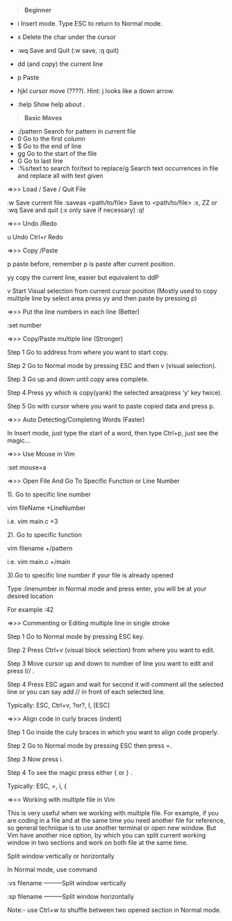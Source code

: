 
> **Beginner**

* i 			Insert mode. Type ESC to return to Normal mode.

* x 			Delete the char under the cursor

* :wq 			Save and Quit (:w save, :q quit)

* dd 			(and copy) the current line

* p 			Paste

* hjkl 			cursor move (????). Hint: j looks like a down arrow.

* :help <command> 	Show help about <command>.

> **Basic Moves**

* :/pattern 		Search for pattern in current file
* 0 			Go to the first column
* $ 			Go to the end of line
* gg 			Go to the start of the file
* G 			Go to last line
* :%s/text to search for/text to replace/g	Search text occurrences in file and replace all with text given

=>>> Load / Save / Quit File

:w 			Save current file
:saveas <path/to/file> 	Save to <path/to/file>
:x, ZZ or :wq 		Save and quit (:x only save if necessary)
:q!

=>>> Undo /Redo

u 			Undo
Ctrl+r 			Redo

=>>> Copy /Paste

p			paste before, remember p is paste after current position.

yy			copy the current line, easier but equivalent to ddP

v			Start Visual selection from current cursor position (Mostly used to copy multiple line by select area press yy and then paste by pressing p)

=>>> Put the line numbers in each line (Better)

:set number

=>>> Copy/Paste multiple line (Stronger)

Step 1 Go to address from where you want to start copy.

Step 2 Go to Normal mode by pressing ESC and then v (visual selection).

Step 3 Go up and down until copy area complete.

Step 4 Press yy which is copy(yank) the selected area(press ‘y’ key twice).

Step 5 Go with cursor where you want to paste copied data and press p.

=>>> Auto Detecting/Completing Words (Faster)

In Insert mode, just type the start of a word, then type Ctrl+p, just see the magic…

=>>> Use Mouse in Vim

:set mouse=a

=>>> Open File And Go To Specific Function or Line Number


1). Go to specific line number

vim fileName +LineNumber

i.e. vim main.c +3


2). Go to specific function

vim filename +/pattern

i.e. vim main.c +/main

3).Go to specific line number if your file is already opened

Type :linenumber in Normal mode and press enter, you will be at your desired location 

For example    :42

=>>> Commenting or Editing multiple line in single stroke

Step 1 Go to Normal mode by pressing ESC key.

Step 2 Press Ctrl+v (visual block selection) from where you want to edit.

Step 3 Move cursor up and down to number of line you want to edit and press I// .

Step 4 Press ESC again and wait for second it will comment all the selected line or you can say add // in front of each selected line.

Typically:  ESC, Ctrl+v, ?or?,  I<PatternToAdd>, [ESC]

=>>> Align code in curly braces (indent)

Step 1 Go inside the culy braces in which you want to align code properly.

Step 2 Go to Normal mode by pressing ESC then press =.

Step 3 Now press i.

Step 4 To see the magic press either { or } .

Typically:  ESC, =, i, {

=>>> Working with multiple file in Vim

This is very useful when we working with multiple file. For example, if you are coding in a file and at the same time you need another file for reference, so general technique is to use another terminal or open new window. But Vim have another nice option, by which you can split current working window in two sections and work on both file at the same time. 

Split window vertically or horizontally

In Normal mode, use command

:vs filename         ———Split window vertically

:sp filename         ———Split window horizontally

Note:- use Ctrl+w to shuffle between two opened section in Normal mode.
